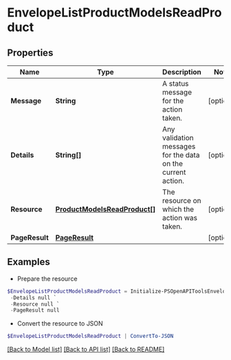 # EnvelopeListProductModelsReadProduct
## Properties

Name | Type | Description | Notes
------------ | ------------- | ------------- | -------------
**Message** | **String** | A status message for the action taken. | [optional] 
**Details** | **String[]** | Any validation messages for the data on the current action. | [optional] 
**Resource** | [**ProductModelsReadProduct[]**](ProductModelsReadProduct.md) | The resource on which the action was taken. | [optional] 
**PageResult** | [**PageResult**](PageResult.md) |  | [optional] 

## Examples

- Prepare the resource
```powershell
$EnvelopeListProductModelsReadProduct = Initialize-PSOpenAPIToolsEnvelopeListProductModelsReadProduct  -Message null `
 -Details null `
 -Resource null `
 -PageResult null
```

- Convert the resource to JSON
```powershell
$EnvelopeListProductModelsReadProduct | ConvertTo-JSON
```

[[Back to Model list]](../README.md#documentation-for-models) [[Back to API list]](../README.md#documentation-for-api-endpoints) [[Back to README]](../README.md)

